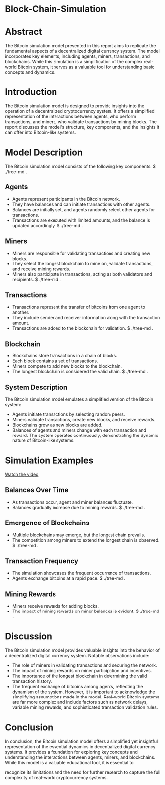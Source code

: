 # Block-Chain-Simulation

# Abstract
The Bitcoin simulation model presented in this report aims to replicate the fundamental aspects of a decentralized digital currency system. The model incorporates key elements, including agents, miners, transactions, and blockchains. While this simulation is a simplification of the complex real-world Bitcoin system, it serves as a valuable tool for understanding basic concepts and dynamics.

# Introduction
The Bitcoin simulation model is designed to provide insights into the operation of a decentralized cryptocurrency system. It offers a simplified representation of the interactions between agents, who perform transactions, and miners, who validate transactions by mining blocks. The report discusses the model's structure, key components, and the insights it can offer into Bitcoin-like systems.

# Model Description
The Bitcoin simulation model consists of the following key components:
$ ./tree-md .
## Agents
  * Agents represent participants in the Bitcoin network.
  * They have balances and can initiate transactions with other agents.
  * Balances are initially set, and agents randomly select other agents for transactions.
  * Transactions are executed with limited amounts, and the balance is updated
accordingly.
$ ./tree-md .
## Miners
  * Miners are responsible for validating transactions and creating new blocks.
  * They select the longest blockchain to mine on, validate transactions, and receive
mining rewards.
  * Miners also participate in transactions, acting as both validators and recipients.
$ ./tree-md .
## Transactions
  * Transactions represent the transfer of bitcoins from one agent to another.
  * They include sender and receiver information along with the transaction amount.
  * Transactions are added to the blockchain for validation.
$ ./tree-md .
## Blockchain
  * Blockchains store transactions in a chain of blocks.
  * Each block contains a set of transactions.
  * Miners compete to add new blocks to the blockchain.
  * The longest blockchain is considered the valid chain.
$ ./tree-md .
## System Description
The Bitcoin simulation model emulates a simplified version of the Bitcoin system:
  * Agents initiate transactions by selecting random peers.
  * Miners validate transactions, create new blocks, and receive rewards.
  * Blockchains grow as new blocks are added.
  * Balances of agents and miners change with each transaction and reward.
The system operates continuously, demonstrating the dynamic nature of Bitcoin-like systems.

# Simulation Examples


[Watch the video](https://github.com/DanielGuarnizo/Block-Chain-Simulation/assets/87019453/6bdaa5e8-fa6a-4370-b20b-4b9213bbcdc0)


## Balances Over Time
  * As transactions occur, agent and miner balances fluctuate.
  * Balances gradually increase due to mining rewards.
$ ./tree-md .
## Emergence of Blockchains
  * Multiple blockchains may emerge, but the longest chain prevails.
  * The competition among miners to extend the longest chain is observed.
$ ./tree-md .
## Transaction Frequency
  * The simulation showcases the frequent occurrence of transactions.
  * Agents exchange bitcoins at a rapid pace.
$ ./tree-md .
## Mining Rewards
  * Miners receive rewards for adding blocks.
  * The impact of mining rewards on miner balances is evident.
$ ./tree-md .
# Discussion
The Bitcoin simulation model provides valuable insights into the behavior of a decentralized digital currency system. Notable observations include:
  * The role of miners in validating transactions and securing the network.
  * The impact of mining rewards on miner participation and incentives.
  * The importance of the longest blockchain in determining the valid transaction history.
  * The frequent exchange of bitcoins among agents, reflecting the dynamism of the system.
However, it is important to acknowledge the simplifying assumptions made in the model. Real-world Bitcoin systems are far more complex and include factors such as network delays, variable mining rewards, and sophisticated transaction validation rules.
# Conclusion
In conclusion, the Bitcoin simulation model offers a simplified yet insightful representation of the essential dynamics in decentralized digital currency systems. It provides a foundation for exploring key concepts and understanding the interactions between agents, miners, and blockchains. While this model is a valuable educational tool, it is essential to

recognize its limitations and the need for further research to capture the full complexity of real-world cryptocurrency systems.
